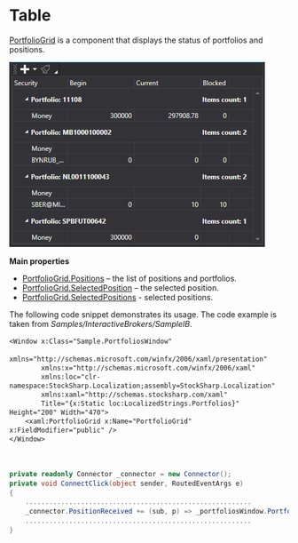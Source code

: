 # Table

[PortfolioGrid](xref:StockSharp.Xaml.PortfolioGrid) is a component that displays the status of portfolios and positions. 

![GUI PortfolioGrid](../../../../images/gui_portfoliogrid.png)

**Main properties**

- [PortfolioGrid.Positions](xref:StockSharp.Xaml.PortfolioGrid.Positions) – the list of positions and portfolios.
- [PortfolioGrid.SelectedPosition](xref:StockSharp.Xaml.PortfolioGrid.SelectedPosition) – the selected position.
- [PortfolioGrid.SelectedPositions](xref:StockSharp.Xaml.PortfolioGrid.SelectedPositions) \- selected positions.

The following code snippet demonstrates its usage. The code example is taken from *Samples/InteractiveBrokers/SampleIB*.

```xaml
<Window x:Class="Sample.PortfoliosWindow"
		xmlns="http://schemas.microsoft.com/winfx/2006/xaml/presentation"
		xmlns:x="http://schemas.microsoft.com/winfx/2006/xaml"
		xmlns:loc="clr-namespace:StockSharp.Localization;assembly=StockSharp.Localization"
		xmlns:xaml="http://schemas.stocksharp.com/xaml"
		Title="{x:Static loc:LocalizedStrings.Portfolios}" Height="200" Width="470">
	<xaml:PortfolioGrid x:Name="PortfolioGrid" x:FieldModifier="public" />
</Window>
	  				
```
```cs
				  
private readonly Connector _connector = new Connector();
private void ConnectClick(object sender, RoutedEventArgs e)
{
	.........................................................				
	_connector.PositionReceived += (sub, p) => _portfoliosWindow.PortfolioGrid.Positions.TryAdd(position);
	.........................................................
}
	  				
```
